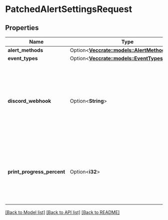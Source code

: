 # PatchedAlertSettingsRequest

## Properties

Name | Type | Description | Notes
------------ | ------------- | ------------- | -------------
**alert_methods** | Option<[**Vec<crate::models::AlertMethodsEnum>**](AlertMethodsEnum.md)> |  | [optional]
**event_types** | Option<[**Vec<crate::models::EventTypesEnum>**](EventTypesEnum.md)> |  | [optional]
**discord_webhook** | Option<**String**> | Send notifications to a Discord channel. Please check out this guide to <a href='https://support.discord.com/hc/en-us/articles/228383668-Intro-to-Webhooks'>generate a webhook</a> url and paste it here. | [optional]
**print_progress_percent** | Option<**i32**> | Progress notification interval. Example: 25 will notify you at 25%, 50%, 75%, and 100% progress | [optional]

[[Back to Model list]](../README.md#documentation-for-models) [[Back to API list]](../README.md#documentation-for-api-endpoints) [[Back to README]](../README.md)


